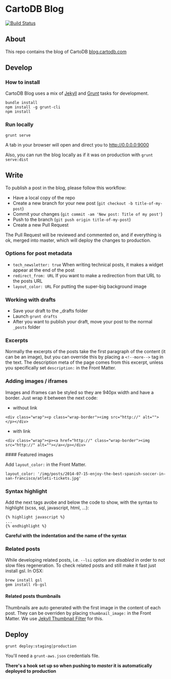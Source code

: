 # CartoDB Blog

[![Build Status](https://travis-ci.org/CartoDB/blog.svg?branch=master)](https://travis-ci.org/CartoDB/blog)

## About

This repo contains the blog of CartoDB [blog.cartodb.com](http://blog.cartodb.com/)

## Develop

### How to install

CartoDB Blog uses a mix of [Jekyll](http://jekyllrb.com/) and [Grunt](http://gruntjs.com/) tasks for development.

```
bundle install
npm install -g grunt-cli
npm install
```

### Run locally

```
grunt serve
```

A tab in your browser will open and direct you to http://0.0.0.0:9000

Also, you can run the blog locally as if it was on production with `grunt serve:dist`

## Write

To publish a post in the blog, please follow this workflow: 

- Have a local copy of the repo 
- Create a new branch for your new post (`git checkout -b title-of-my-post`)
- Commit your changes (`git commit -am 'New post: Title of my post'`)
- Push to the branch (`git push origin title-of-my-post`)
- Create a new Pull Request

The Pull Request will be reviewed and commented on, and if everything is ok, merged into master, which will deploy the changes to production.

### Options for post metadata

- `tech_newsletter: true` When writing technical posts, it makes a widget appear at the end of the post
- `redirect_from: URL` If you want to make a redirection from that URL to the posts URL
- `layout_color: URL` For putting the super-big background image
 

### Working with drafts

- Save your draft to the _drafts folder
- Launch ```grunt drafts```
- After you want to publish your draft, move your post to the normal `_posts` folder

### Excerpts

Normally the excerpts of the posts take the first paragraph of the content (it can be an image), but you can override this by placing a `<!--more-->` tag in the text. The description meta of the page comes from this excerpt, unless you specifically set `description:` in the Front Matter.


### Adding images / iframes

Images and iframes can be styled so they are 940px width and have a border. Just wrap it between the next code:

- without link

```
<div class="wrap"><p class="wrap-border"><img src="http://" alt=""></p></div>
```

- with link

```
<div class="wrap"><p><a href="http://" class="wrap-border"><img src="http://" alt=""></a></p></div>
```

#### Featured images

Add `layout_color:` in the Front Matter.

```
layout_color: '/img/posts/2014-07-15-enjoy-the-best-spanish-soccer-in-san-francisco/atleti-tickets.jpg'
```

### Syntax highlight

Add the next tags avobe and below the code to show, with the syntax to highlight (scss, sql, javascript, html, ...):

```
{% highlight javascript %}
...
{% endhighlight %}
```

**Careful with the indentation and the name of the syntax**

### Related posts

While developing related posts, i.e. `--lsi` option are _disabled_ in order to not slow files regeneration. To check related posts and still make it fast just install gsl. In OSX:

```
brew install gsl
gem install rb-gsl
```

#### Related posts thumbnails

Thumbnails are auto generated with the first image in the content of each post. They can be overriden by placing `thumbnail_image:` in the Front Matter. We use [Jekyll Thumbnail Filter](https://github.com/matallo/jekyll-thumbnail-filter/) for this.

## Deploy

```
grunt deploy:staging|production
```

You'll need a `grunt-aws.json` credentials file.

**There's a hook set up so when pushing to _master_ it is automatically deployed to production**
